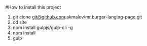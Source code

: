 #How to install this project

1. git clone git@github.com:akmalov/mr.burger-langing-page.git
2. cd site
3. npm install gulpjs/gulp-cli -g
4. npm install
5. gulp
